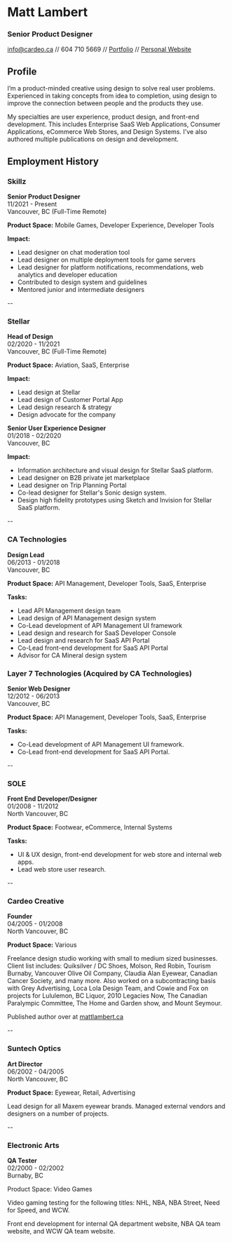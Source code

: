 # Matt Lambert

### Senior Product Designer
[info@cardeo.ca](mailto:info@cardeo.ca) //
604 710 5669 //
[Portfolio](http://mattlambert.ca/temp/) //
[Personal Website](http://mattlambert.ca)

## Profile

I’m a product-minded creative using design to solve real user problems. Experienced in taking concepts from idea to completion, using design to improve the connection between people and the products they use. 

My specialties are user experience, product design, and front-end development. This includes Enterprise SaaS Web Applications, Consumer Applications, eCommerce Web Stores, and Design Systems. I've also authored multiple publications on design and development.

## Employment History

### Skillz

**Senior Product Designer**<br />
11/2021 - Present<br />
Vancouver, BC (Full-Time Remote)

**Product Space:** Mobile Games, Developer Experience, Developer Tools

**Impact:** 
- Lead designer on chat moderation tool
- Lead designer on multiple deployment tools for game servers
- Lead designer for platform notifications, recommendations, web analytics and developer education
- Contributed to design system and guidelines
- Mentored junior and intermediate designers

--

### Stellar

**Head of Design**<br />
02/2020 - 11/2021<br />
Vancouver, BC (Full-Time Remote)

**Product Space:** Aviation, SaaS, Enterprise

**Impact:**
- Lead design at Stellar
- Lead design of Customer Portal App
- Lead design research & strategy
- Design advocate for the company

**Senior User Experience Designer**<br />
01/2018 - 02/2020<br />
Vancouver, BC

**Impact:**
- Information architecture and visual design for Stellar SaaS platform.
- Lead designer on B2B private jet marketplace
- Lead designer on Trip Planning Portal
- Co-lead designer for Stellar's Sonic design system.
- Design high fidelity prototypes using Sketch and Invision for Stellar SaaS platform.

--

### CA Technologies

**Design Lead**<br />
06/2013 - 01/2018<br />
Vancouver, BC

**Product Space:** API Management, Developer Tools, SaaS, Enterprise

**Tasks:**
- Lead API Management design team
- Lead design of API Management design system
- Co-Lead development of API Management UI framework
- Lead design and research for SaaS Developer Console
- Lead design and research for SaaS API Portal
- Co-Lead front-end development for SaaS API Portal
- Advisor for CA Mineral design system

### Layer 7 Technologies (Acquired by CA Technologies)

**Senior Web Designer**<br />
12/2012 - 06/2013<br />
Vancouver, BC

**Product Space:** API Management, Developer Tools, SaaS, Enterprise

**Tasks:**
- Co-Lead development of API Management UI framework.
- Co-Lead front-end development for SaaS API Portal.

--

### SOLE

**Front End Developer/Designer**<br />
01/2008 - 11/2012<br />
North Vancouver, BC

**Product Space:** Footwear, eCommerce, Internal Systems

**Tasks:**
- UI & UX design, front-end development for web store and internal web apps. 
- Lead web store user research.

--

### Cardeo Creative

**Founder**<br />
04/2005 - 01/2008<br />
North Vancouver, BC

**Product Space:** Various

Freelance design studio working with small to medium sized businesses. Client list includes: Quiksilver / DC Shoes, Molson, Red Robin, Tourism Burnaby, Vancouver Olive Oil Company, Claudia Alan Eyewear, Canadian Cancer Society, and many more. Also worked on a subcontracting basis with Grey Advertising, Loca Lola Design Team, and Cowie and Fox on projects for Lululemon, BC Liquor, 2010 Legacies Now, The Canadian Paralympic Committee, The Home and Garden show, and Mount Seymour. 
 
Published author over at [mattlambert.ca](http://mattlambert.ca)

--

### Suntech Optics

**Art Director**<br />
06/2002 - 04/2005<br />
North Vancouver, BC

**Product Space:** Eyewear, Retail, Advertising

Lead design for all Maxem eyewear brands. Managed external vendors and designers on a number of projects. 

--

### Electronic Arts

**QA Tester**<br />
02/2000 - 02/2002<br />
Burnaby, BC

Product Space: Video Games

Video gaming testing for the following titles: NHL, NBA, NBA Street, Need for Speed, and WCW. 

Front end development for internal QA department website, NBA QA team website, and WCW QA team website. 
